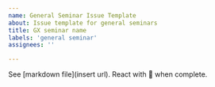 ```yaml
---
name: General Seminar Issue Template
about: Issue template for general seminars
title: GX seminar name
labels: 'general seminar'
assignees: ''

---
```

See [markdown file](insert url). React with 🎉 when complete.
